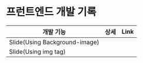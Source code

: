 # 프런트엔드 개발 기록
| 개발 기능                     | 상세 | Link |
| ----------------------------- | ---- | ---- |
| Slide(Using Background-image) |      |      |
| Slide(Using img tag)          |      |      |


